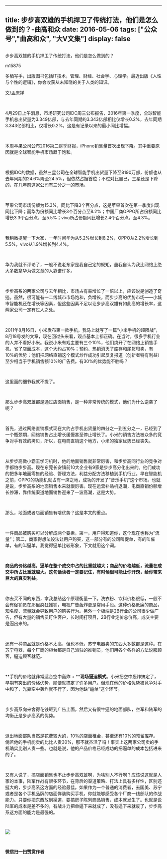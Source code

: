 
---
title:   步步高双雄的手机捍卫了传统打法，他们是怎么做到的？-曲高和众
date: 2016-05-06
tags: ["公众号","曲高和众", "大V文集"]
display: false
---


## 



步步高双雄的手机捍卫了传统打法，他们是怎么做到的？




m15875




多栖写手，出版图书包括IT技术，管理、财经、社会学、心理学。最近出版《人性与个性的逻辑》，你会收获从未知晓的关于人类的知识。


文/孟庆祥

&nbsp;

4月29日上午消息，市场研究公司IDC周三公布报告，2016年第一季度，全球智能手机总出货量为3.349亿部，与去年同期的3.343亿部相比仅增长0.2%，去年同期3.343亿部相比，仅增长0.2%，这是有记录以来的最小同比增幅。

&nbsp;

本周苹果公司公布2016第二财季财报，iPhone销售量首次出现下降。其中重要原因就是全球智能手机市场趋于饱和。

&nbsp;

根据IDC的数据，虽然三星公司在全球智能手机出货量下降至8190万部，份额也从去年同期的24.6%降至24.5%，但依然占据首位；不过对比自己，三星还是下降的，在几年前这家公司有三分之一的市场。

&nbsp;

苹果公司市场份额为15.3%，同比下降3个百分点，这是苹果首次在第一季度出现同比下降；而华为份额同比增长3个百分点至8.2%；中国厂商OPPO所占份额同比增长3.3个百分点，至5.5%；vivo所占份额同比增长2.4个百分点，至4.3%。

&nbsp;

我稍微提醒一下大家，一年时间华为从5.2%增长到8.2%，OPPO从2.2%增长到5.5%，vivo从1.9%增长到4.4%。

&nbsp;

华为我就不评论了，一般不说老东家是我自己定的规矩，虽我自认为我比网络上绝大多数拿华为做文章的人靠谱许多。

&nbsp;

步步高系的两家公司与去年相比，市场占有率增长了一倍以上，应该说是创造了奇迹。虽然，很可能有一二线城市市场饱和，负增长，而步步高的优势市场——小城市智能机还在增长等因素，但这些因素不足以让步步高双雄有如此高的增长率，这两家公司一定有过人之处。

&nbsp;

2011年8月16日，小米发布第一款手机，我马上就写了一篇“小米手机的超限战”，8月18号发的文章，现在回过头来看，观点基本上都正确。在当时，很多手机行业的人并不看好小米。我说小米有戏主要有三个10%，他们烧开了在网络上销售手机，省了店面成本，这个大约占10%；预约、热销消灭了库存和尾货甩卖，有10%的优势；他们把网络直销这个模式炒作成功引起反复报道（创新者特有利益）至少相当于手机销售额10%的广告费。有30%的优势能不胜吗？

&nbsp;

这里面的细节我就不提了。

&nbsp;

那么步步高双雄都是通过店面销售，是一种非常传统的模式，他们为什么逆袭了呢？

&nbsp;

首先，通过网络直销模式现在大约占手机出货量的四分之一到五分之一，已经到了一个瓶颈期，网络销售占比增长缓慢甚至停止增长了。小米的销售方法被众多的竞争对手有效的拷贝，所以，在电商直销这个地方，小米的独家优势已经丧失。

&nbsp;

从步步高做小霸王学习机时，他的地面销售就非常厉害，和步步高同行业的竞争对手都怕步步高。现在东莞长安镇前10大企业有9家是步步高分化出来的。他们成功的把多年地面零售的经验、管理方法，利益分配方法移植到手机行业。早在智能机之前，OPPO的功能机就占有一席之地，成功的开发了“音乐手机”这个市场。也就是说，步步高系的地面销售本来就很厉害。现在运营补贴机退潮，电商直销份额增长停滞，靠传统渠道地面销售迎来了一波高潮，这是大势。

&nbsp;

那么，地面或者店面销售有啥优势？这是本文的重点。

&nbsp;

一件商品被购买可以分解成两个要素，第一，用户得知道你，这个现在也称为“流量”；第二，商家得想法设法让用户购买，这一部分有的公司叫促单，有的叫催单，有的叫逼单，我觉得逼单比较形象，下文就用这个词。

&nbsp;

**商品的价格越高，逼单在整个成交中占的比重就越大；商品的价格越低，流量在成交中所占比重就越大。这句话读者一定要记住，有时候很可能让你开窍，给你带来巨大的真实利益。**

&nbsp;

你去买不同的东西，拿我总结这个原理衡量一下。洗衣粉、饮料价格很低，一般不会有促销员在那里疯狂推销，电视广告轰炸更是常用手段。这种价格低廉的商品，知名度、流量就会导致用户的购买行为。另外一个极端是2B行业的公司很少做广告，但有大量的销售员盯住客户，长时间打项目，2B行业定价总价高，成交主要是逼出来的。

&nbsp;

还有一种商品就是价格不太高，但也不低，苏宁电器卖的东西大多数都是这种。在苏宁电器，每个厂商的柜台都是自己派驻的推销员，他们用各个各样的方法说服顾客，逼迫顾客就范。

&nbsp;

**手机的价格就非常适合空中轰炸 + ****现场逼迫模式**。小米把空中轰炸搞定了，早期有突出的价格优势，顺便就搞定了许多用户。但现在他的价格优势被竞争对手中和了，光靠空中轰炸就不行了，因为他缺“逼单”这个环节。

&nbsp;

步步高系向来舍得花钱砸到广告上面，然后又有很牛逼的地面部队，空军和陆军的均衡正是步步高系的优势。

&nbsp;

派出地面部队当然是花费较大的，10%的店面租金，甚至还有10%的预留库存。倘若他的手机能卖的比比人贵30%，那不就齐活了吗！事实上这两家公司卖的手机确实比别人贵一些。也就是说，他的产品价格已经成功的把逼单的成本包括进来的了。

&nbsp;

又有人说了，搞店面销售也不止步步高双雄啊，为啥别人不行啊？应该说这就是人家的本事，陆军作战有很多环节，在背后的渠道策略、打法上具有多样性，区别还挺大的，步步高系这方面的经验最佳。如果作为一个普通的消费者，去国美、苏宁或者是各个手机品牌的店面佯装购买手机，你就能够感受各个厂商一线部队的作战能力。只要你把东西放到渠道，要搞房子陈列商品销售，成本就发生了。也就是说陆军的成本是差不多的，有战斗力把单逼下来就成了，没有逼下来就废了，步步高系这方面的能力是最强的。

&nbsp;

<img data-s="300,640" data-type="jpeg" src="http://mmbiz.qpic.cn/mmbiz/fxGMiaL5Zj1j8078jfvDtJo7fUS24zfgmfc7nuCJAM6Cic1x9xDX4w4YX0uDaiarWT6uKXbBHsHVrkrzg1qo4ic27Q/0?wx_fmt=jpeg" data-ratio="1" data-w="430"/>

&nbsp;




**微信扫一扫赞赏作者**













